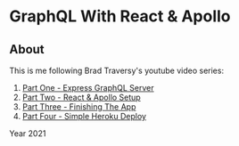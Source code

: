 # GraphQL With React & Apollo

## About

This is me following Brad Traversy's youtube video series:

1. [Part One - Express GraphQL Server](https://youtu.be/SEMTj8w04Z8)
2. [Part Two - React & Apollo Setup](https://youtu.be/-XwkFm5a9lw)
3. [Part Three - Finishing The App](https://youtu.be/DKzprvzbS14)
4. [Part Four - Simple Heroku Deploy](https://youtu.be/ok6bu-3XRA8)

Year 2021
